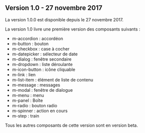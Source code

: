 <h2>Version 1.0 - 27 novembre 2017</h2>

La version <m-link mode="link" target="_blank" href='https://github.com/ulaval/modul-components/releases/tag/v1.0.0'>1.0.0</m-link> est disponible depuis le 27 novembre 2017.

La version 1.0 livre une première version des composants suivants&nbsp;:
  <ul class="m-u--bullet-list">
    <li>m-accordion : accordéon</li>
    <li>m-button : bouton</li>
    <li>m-checkbox : case à cocher</li>
    <li>m-datepicker : sélecteur de date</li>
    <li>m-dialog : fenêtre secondaire</li>
    <li>m-dropdown : liste déroulante</li>
    <li>m-icon-button : icône cliquable</li>
    <li>m-link : lien</li>
    <li>m-list-item : élément de liste de contenu</li>
    <li>m-message : messages</li>
    <li>m-modal : fenêtre de dialogue</li>
    <li>m-menu : menu</li>
    <li>m-panel : Boîte</li>
    <li>m-radio : bouton radio</li>
    <li>m-spinner : action en cours</li>
    <li>m-step : train</li>
 </ul>

 Tous les autres composants de cette version sont en version beta.